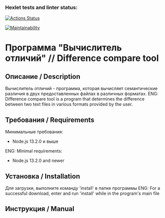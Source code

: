 ### Hexlet tests and linter status:
[![Actions Status](https://github.com/bdzhev/frontend-project-46/actions/workflows/hexlet-check.yml/badge.svg)](https://github.com/bdzhev/frontend-project-46/actions)

[![Maintainability](https://api.codeclimate.com/v1/badges/f43793ef6ae049e07b6b/maintainability)](https://codeclimate.com/github/bdzhev/frontend-project-46/maintainability)

# Программа "Вычислитель отличий" // Difference compare tool 

## Описание / Description
Вычислитель отличий - программа, которая вычисляет семантические различия в двух предоставленных файлах в различных форматах.
ENG: Difference compare tool is a program that determines the difference between two text files in various formats provided by the user.

## Требования / Requirements
Минимальные требования:
- Node.js 13.2.0 и выше

ENG: Minimal requirements:
- Node.js 13.2.0 and newer

## Установка / Installation
Для загрузки, выполните команду 'install' в папке программы
ENG: For a successful download, enter and run 'install' while in the program's main file

## Инструкция / Manual